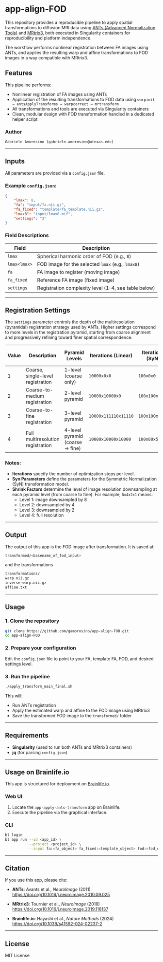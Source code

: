 # app-align-FOD

This repository provides a reproducible pipeline to apply spatial transformations to diffusion MRI data using [ANTs (Advanced Normalization Tools)](http://stnava.github.io/ANTs/) and [MRtrix3](https://www.mrtrix.org/), both executed in Singularity containers for reproducibility and platform independence.

The workflow performs nonlinear registration between FA images using ANTs, and applies the resulting warp and affine transformations to FOD images in a way compatible with MRtrix3.

## Features

This pipeline performs:
- Nonlinear registration of FA images using ANTs
- Application of the resulting transformations to FOD data using `warpinit → antsApplyTransforms → warpcorrect → mrtransform`
- All transformations and tools are executed via Singularity containers
- Clean, modular design with FOD transformation handled in a dedicated helper script

### Author

    Gabriele Amorosino (gabriele.amorosino@utexas.edu)

---

## Inputs

All parameters are provided via a `config.json` file.

### Example `config.json`:
```json
{
    "lmax": 8,
    "fa": "input/fa.nii.gz",
    "fa_fixed": "template/fa_template.nii.gz",
    "lmax8": "input/lmax8.mif",
    "settings": "3"
}
```

### Field Descriptions

| Field       | Description                                                  |
|-------------|--------------------------------------------------------------|
| `lmax`      | Spherical harmonic order of FOD (e.g., `8`)                             |
| `lmax<lmax>`     | FOD image for the selected `lmax` (e.g., `lmax8`)            |
| `fa`        | FA image to register (moving image)                          |
| `fa_fixed`  | Reference FA image (fixed image)                              |
| `settings`  | Registration complexity level (1–4, see table below)         |

---
## Registration Settings

The `settings` parameter controls the depth of the multiresolution (pyramidal) registration strategy used by ANTs. Higher settings correspond to more levels in the registration pyramid, starting from coarse alignment and progressively refining toward finer spatial correspondence.

| Value | Description                    | Pyramid Levels                                  |  Iterations (Linear)              | Iterations (SyN)                | Shrink Factors (Resolution Downsampling) |
|-------|--------------------------------|--------------------------------------------------|---------------------------|-------------------------------|-------------------------------------------|
| 1     | Coarse, single-level registration | 1-level (coarse only)                          | `10000x0x0`              | `100x0x0`                 | `4x2x1`                                   |
| 2     | Coarse-to-medium registration     | 2-level pyramid                                | `10000x10000x0`          | `100x100x0`           | `4x2x1`                                   |
| 3     | Coarse-to-fine registration       | 3-level pyramid                                | `10000x111110x11110`     | `100x100x30`          | `4x2x1`                                   |
| 4     | Full multiresolution registration | 4-level pyramid (coarse → fine)                | `10000x10000x10000`      | `100x80x50x20`       | `8x4x2x1`                                 |


### Notes:
- **Iterations** specify the number of optimization steps per level.
- **Syn Parameters** define the parameters for the Symmetric Normalization (SyN) transformation model.
- **Shrink Factors** determine the level of image resolution downsampling at each pyramid level (from coarse to fine). For example, `8x4x2x1` means:
  - Level 1: image downsampled by 8
  - Level 2: downsampled by 4
  - Level 3: downsampled by 2
  - Level 4: full resolution

---

## Output

The output of this app is the FOD image after transformation. It is saved at:

```bash
transformed/<basename_of_fod_input>
```
and the transformations

```bash
transformations/
warp.nii.gz
inverse-warp.nii.gz 
affine.txt 
```

---

## Usage

### 1. Clone the repository

```bash
git clone https://github.com/gamorosino/app-align-FOD.git
cd app-align-FOD
```

### 2. Prepare your configuration

Edit the `config.json` file to point to your FA, template FA, FOD, and desired settings level.

### 3. Run the pipeline

```bash
./apply_transform_main_final.sh
```

This will:
- Run ANTs registration
- Apply the estimated warp and affine to the FOD image using MRtrix3
- Save the transformed FOD image to the `transformed/` folder

---

## Requirements

- **Singularity** (used to run both ANTs and MRtrix3 containers)
- **jq** (for parsing `config.json`)

---

## Usage on Brainlife.io

This app is structured for deployment on [Brainlife.io](https://brainlife.io/).

### Web UI

1. Locate the `app-apply-ants-transform` app on Brainlife.
2. Execute the pipeline via the graphical interface.

### CLI

```bash
bl login
bl app run --id <app_id> \
           --project <project_id> \
           --input fa:<fa_object> fa_fixed:<template_object> fod:<fod_object> ...
```

---

## Citation

If you use this app, please cite:

- **ANTs**: Avants et al., *NeuroImage* (2011)  
  https://doi.org/10.1016/j.neuroimage.2010.09.025

- **MRtrix3**: Tournier et al., *NeuroImage* (2019)  
  https://doi.org/10.1016/j.neuroimage.2019.116137

- **Brainlife.io**: Hayashi et al., *Nature Methods* (2024)  
  https://doi.org/10.1038/s41592-024-02237-2

---

## License

MIT License

